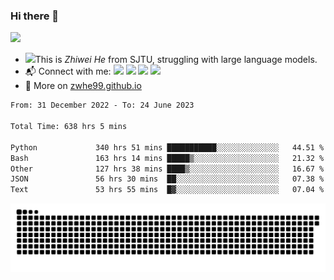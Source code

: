 ### Hi there 👋 

![](https://komarev.com/ghpvc/?username=zwhe99)
- <img src="https://media.giphy.com/media/WUlplcMpOCEmTGBtBW/giphy.gif" width="30">This is *Zhiwei He* from SJTU, struggling with large language models.
- :mailbox_with_mail: Connect with me: <a href = "mailto: hezw.tkcw@gmail.com"><img src="https://img.shields.io/badge/-Mail1-red?style=flat&logo=gmail&logoColor=white" target="_blank"></a> <a href = "mailto: zwhe.cs@sjtu.edu.cn"><img src="https://img.shields.io/badge/-Mail2-%23333?style=flat&logo=gmail&logoColor=white" target="_blank"></a> <a href = "https://twitter.com/zwhe99"><img src="https://img.shields.io/badge/-Twitter-%234a99e9?style=flat&logo=twitter&logoColor=white" target="_blank"></a> <a href = "https://www.zhihu.com/people/hbenmazi-8"><img src="https://img.shields.io/badge/-%E7%9F%A5%E4%B9%8E-%232f6be0" target="_blank"></a>
- :blue_book: More on [zwhe99.github.io](https://zwhe99.github.io/)
<!--START_SECTION:waka-->

```txt
From: 31 December 2022 - To: 24 June 2023

Total Time: 638 hrs 5 mins

Python             340 hrs 51 mins ███████████░░░░░░░░░░░░░░   44.51 %
Bash               163 hrs 14 mins █████▒░░░░░░░░░░░░░░░░░░░   21.32 %
Other              127 hrs 38 mins ████▒░░░░░░░░░░░░░░░░░░░░   16.67 %
JSON               56 hrs 30 mins  ██░░░░░░░░░░░░░░░░░░░░░░░   07.38 %
Text               53 hrs 55 mins  █▓░░░░░░░░░░░░░░░░░░░░░░░   07.04 %
```

<!--END_SECTION:waka-->
![](https://raw.githubusercontent.com/zwhe99/zwhe99/main/assets/github-contribution-grid-snake.svg)
